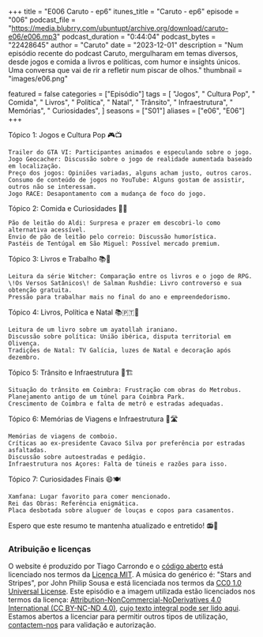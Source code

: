 +++
title = "E006 Caruto - ep6"
itunes_title = "Caruto - ep6"
episode = "006"
podcast_file = "https://media.blubrry.com/ubuntupt/archive.org/download/caruto-e06/e006.mp3"
podcast_duration = "0:44:04"
podcast_bytes = "22428645"
author = "Caruto"
date = "2023-12-01"
description = "Num episódio recente do podcast Caruto, mergulharam em temas diversos, desde jogos e comida a livros e políticas, com humor e insights únicos. Uma conversa que vai de rir a refletir num piscar de olhos."
thumbnail = "images/e06.png"

featured = false
categories = ["Episódio"]
tags = [
  "Jogos",
  " Cultura Pop",
  " Comida",
  " Livros",
  " Política",
  " Natal",
  " Trânsito",
  " Infraestrutura",
  " Memórias",
  " Curiosidades",
]
seasons = ["S01"]
aliases = ["e06", "E06"]
+++

Tópico 1: Jogos e Cultura Pop 🎮📺

    Trailer do GTA VI: Participantes animados e especulando sobre o jogo.
    Jogo Geocacher: Discussão sobre o jogo de realidade aumentada baseado em localização.
    Preço dos jogos: Opiniões variadas, alguns acham justo, outros caros.
    Consumo de conteúdo de jogos no YouTube: Alguns gostam de assistir, outros não se interessam.
    Jogo RACE: Desapontamento com a mudança de foco do jogo.

Tópico 2: Comida e Curiosidades 🥖🍔

    Pão de leitão do Aldi: Surpresa e prazer em descobri-lo como alternativa acessível.
    Envio de pão de leitão pelo correio: Discussão humorística.
    Pastéis de Tentúgal em São Miguel: Possível mercado premium.

Tópico 3: Livros e Trabalho 📚💼

    Leitura da série Witcher: Comparação entre os livros e o jogo de RPG.
    \!Os Versos Satânicos\! de Salman Rushdie: Livro controverso e sua obtenção gratuita.
    Pressão para trabalhar mais no final do ano e empreendedorismo.

Tópico 4: Livros, Política e Natal 📚🇵🇹🎅

    Leitura de um livro sobre um ayatollah iraniano.
    Discussão sobre política: União ibérica, disputa territorial em Olivença.
    Tradições de Natal: TV Galícia, luzes de Natal e decoração após dezembro.

Tópico 5: Trânsito e Infraestrutura 🚗🏗️

    Situação do trânsito em Coimbra: Frustração com obras do Metrobus.
    Planejamento antigo de um túnel para Coimbra Park.
    Crescimento de Coimbra e falta de metrô e estradas adequadas.

Tópico 6: Memórias de Viagens e Infraestrutura 🚆🛣️

    Memórias de viagens de comboio.
    Críticas ao ex-presidente Cavaco Silva por preferência por estradas asfaltadas.
    Discussão sobre autoestradas e pedágio.
    Infraestrutura nos Açores: Falta de túneis e razões para isso.

Tópico 7: Curiosidades Finais 😄🍽️

    Xamfana: Lugar favorito para comer mencionado.
    Rei das Obras: Referência enigmática.
    Placa desbotada sobre aluguer de louças e copos para casamentos.

Espero que este resumo te mantenha atualizado e entretido! 📻📝


### Atribuição e licenças
O website é produzido por Tiago Carrondo e o [código aberto](https://gitlab.com/podcastubuntuportugal/website) está licenciado nos termos da [Licença MIT](https://gitlab.com/podcastubuntuportugal/website/main/LICENSE).
A música do genérico é: "Stars and Stripes", por John Philip Sousa e está licenciada nos termos da [CC0 1.0 Universal License](https://creativecommons.org/publicdomain/zero/1.0/).
Este episódio e a imagem utilizada estão licenciados nos termos da licença: [Attribution-NonCommercial-NoDerivatives 4.0 International (CC BY-NC-ND 4.0)](https://creativecommons.org/licenses/by-nc-nd/4.0/), [cujo texto integral pode ser lido aqui](https://creativecommons.org/licenses/by-nc-nd/4.0/legalcode). Estamos abertos a licenciar para permitir outros tipos de utilização, [contactem-nos](https://podcastubuntuportugal.org/contactos) para validação e autorização.

